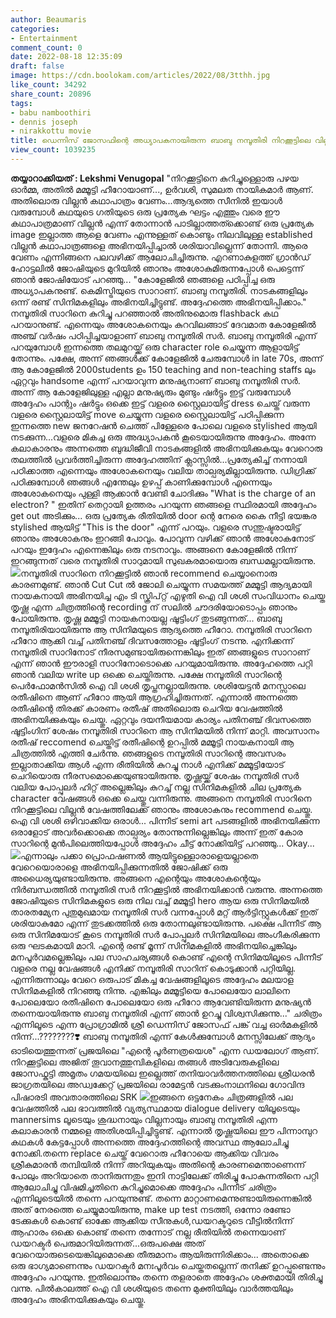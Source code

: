 ```yaml
---
author: Beaumaris
categories:
- Entertainment
comment_count: 0
date: 2022-08-18 12:35:09
draft: false
image: https://cdn.boolokam.com/articles/2022/08/3tthh.jpg
like_count: 34292
share_count: 20896
tags:
- babu namboothiri
- dennis joseph
- nirakkottu movie
title: ഡെന്നിസ് ജോസഫിന്റെ അധ്യാപകനായിരുന്ന ബാബു നമ്പൂതിരി നിറക്കൂട്ടിലെ വില്ലനായ കഥ
view_count: 1039235
---
```


**തയ്യാറാക്കിയത് : Lekshmi Venugopal** "നിറക്കൂട്ടിനെ കുറിച്ചുള്ളൊരു പഴയ ഓർമ്മ, അതിൽ മമ്മൂട്ടി ഹീറോയാണ്..., ഉർവശി, സുമലത നായികമാർ ആണ്. അതിലൊരു വില്ലൻ കഥാപാത്രം വേണം...ആദ്യത്തെ സീനിൽ ഇയാൾ വരുമ്പോൾ കഥയുടെ ഗതിയുടെ ഒരു പ്രത്യേക ഘട്ടം എത്തും വരെ ഈ കഥാപാത്രമാണ് വില്ലൻ എന്ന് തോന്നാൻ പാടില്ലാത്തത്ക്കൊണ്ട് ഒരു പ്രത്യേക image ഇല്ലാത്ത ആളെ വേണം എന്നുള്ളത് കൊണ്ടും നിലവിലുള്ള established വില്ലൻ കഥാപാത്രങ്ങളെ അഭിനയിപ്പിച്ചാൽ ശരിയാവില്ലെന്ന് തോന്നി. ആരെ വേണം എന്നിങ്ങനെ പലവഴിക്ക് ആലോചിച്ചിരുന്നു. എറണാകുളത്ത് ഗ്രാൻഡ് ഹോട്ടലിൽ ജോഷിയുടെ മുറിയിൽ ഞാനും അശോകുമിരുന്നപ്പോൾ പെട്ടെന്ന് ഞാൻ ജോഷിയോട് പറഞ്ഞു... "കോളേജിൽ ഞങ്ങളെ പഠിപ്പിച്ച ഒരു അധ്യാപകനുണ്ട്. കെമിസ്ട്രിയുടെ സാറാണ്. ബാബു നമ്പൂതിരി. നാടകങ്ങളിലും ഒന്ന് രണ്ട് സിനിമകളിലും അഭിനയിച്ചിട്ടുണ്ട്. അദ്ദേഹത്തെ അഭിനയിപ്പിക്കാം." നമ്പൂതിരി സാറിനെ കുറിച്ചു പറഞ്ഞാൽ അതിനുമൊരു flashback കഥ പറയാനുണ്ട്. എന്നെയും അശോകനെയും കുറവിലങ്ങാട് ദേവമാത കോളേജിൽ അഞ്ച് വർഷം പഠിപ്പിച്ചയാളാണ് ബാബു നമ്പൂതിരി സർ. ബാബു നമ്പൂതിരി എന്ന് പറയുമ്പോൾ ഇന്നത്തെ തലമുറയ്ക്ക് ഒരു character role ചെയ്യുന്ന ആളായിട്ട് തോന്നും. പക്ഷേ, അന്ന് ഞങ്ങൾക്ക് കോളേജിൽ ചേരുമ്പോൾ in late 70s, അന്ന് ആ കോളേജിൽ 2000students ഉം 150 teaching and non-teaching staffs ലും ഏറ്റവും handsome എന്ന് പറയാവുന്ന മനുഷ്യനാണ് ബാബു നമ്പൂതിരി സർ. അന്ന് ആ കോളേജിലുള്ള എല്ലാ മനുഷ്യരും മുണ്ടും ഷർട്ടും ഇട്ട് വരുമ്പോൾ അദ്ദേഹം പാന്റും ഷർട്ടും ഒക്കെ ഇട്ട് വളരെ സ്റ്റൈലായിട്ട് dress ചെയ്ത് വരുന്ന വളരെ സ്റ്റൈലായിട്ട് move ചെയ്യുന്ന വളരെ സ്റ്റൈലായിട്ട് പഠിപ്പിക്കുന്ന ഇന്നത്തെ new ജനറേഷൻ ചെത്ത് പിള്ളേരെ പോലെ വളരെ stylished ആയി നടക്കുന്ന...വളരെ മികച്ച ഒരു അദ്ധ്യാപകൻ കൂടെയായിരുന്നു അദ്ദേഹം. അന്നേ കലാകാരനും അന്നത്തെ ബുദ്ധിജീവി നാടകങ്ങളിൽ അഭിനയിക്കുകയും വേറൊരു തലത്തിൽ പ്രവർത്തിച്ചിരുന്ന അദ്ദേഹത്തിന് ക്ലാസ്സിൽ...പ്രത്യേകിച്ച് നന്നായി പഠിക്കാത്ത എന്നെയും അശോകനെയും വലിയ താല്പര്യമില്ലായിരുന്നു. ഡിഗ്രിക്ക് പഠിക്കുമ്പോൾ ഞങ്ങൾ എന്തേലും ഉഴപ്പ് കാണിക്കുമ്പോൾ എന്നെയും അശോകനെയും പുള്ളി ആക്കാൻ വേണ്ടി ചോദിക്കും "What is the charge of an electron? " ഇതിന് തെറ്റായി ഉത്തരം പറയുന്ന ഞങ്ങളെ സ്ഥിരമായി അദ്ദേഹം get out അടിക്കും... ഒരു പ്രത്യേക രീതിയിൽ door ന്റെ നേരെ കൈ നീട്ടി ഭയങ്കര stylished ആയിട്ട് "This is the door" എന്ന് പറയും. വളരെ സന്തുഷ്ടരായിട്ട് ഞാനും അശോകനും ഇറങ്ങി പോവും. പോവുന്ന വഴിക്ക് ഞാൻ അശോകനോട് പറയും ഇദ്ദേഹം എന്നെങ്കിലും ഒരു നടനാവും. അങ്ങനെ കോളേജിൽ നിന്ന് ഇറങ്ങുന്നത് വരെ നമ്പൂതിരി സാറുമായി സുഖകരമായൊരു ബന്ധമല്ലായിരുന്നു. ![](https://cdn.boolokam.com/articles/2022/08/3tthh.jpg)നമ്പൂതിരി സാറിനെ നിറക്കൂട്ടിൽ ഞാൻ recommend ചെയ്യാനൊരു കാരണമുണ്ട്. ഞാൻ Cut Cut ൽ ജോലി ചെയ്യുന്ന സമയത്ത് മമ്മൂട്ടി ആദ്യമായി നായകനായി അഭിനയിച്ച എം ടി സ്ക്രിപ്റ്റ് എഴുതി ഐ വി ശശി സംവിധാനം ചെയ്ത തൃഷ്ണ എന്ന ചിത്രത്തിന്റെ recording ന് സലിൽ ചൗദരിയോടൊപ്പം ഞാനും പോയിരുന്നു. തൃഷ്ണ മമ്മൂട്ടി നായകനായല്ല ഷൂട്ടിംഗ് തുടങ്ങുന്നത്... ബാബു നമ്പൂതിരിയായിരുന്നു ആ സിനിമയുടെ ആദ്യത്തെ ഹീറോ. നമ്പൂതിരി സാറിനെ ഹീറോ ആക്കി വച്ച് പതിനഞ്ച് ദിവസത്തോളം ഷൂട്ടിംഗ് നടന്നു. എനിക്കന്ന് നമ്പൂതിരി സാറിനോട് നീരസമുണ്ടായിരുന്നെങ്കിലും ഇത്‌ ഞങ്ങളുടെ സാറാണ് എന്ന് ഞാൻ ഈരാളി സാറിനോടൊക്കെ പറയുമായിരുന്നു. അദ്ദേഹത്തെ പറ്റി ഞാൻ വലിയ write up ഒക്കെ ചെയ്തിരുന്നു. പക്ഷേ നമ്പൂതിരി സാറിന്റെ പെർഫോമൻസിൽ ഐ വി ശശി തൃപ്തനല്ലായിരുന്നു. ശശിയേട്ടൻ മനസ്സാലെ രതീഷിനെ ആണ് ഹീറോ ആയി ആഗ്രഹിച്ചിരുന്നത്. എന്നാൽ അന്നത്തെ രതീഷിന്റെ തിരക്ക് കാരണം രതീഷ് അതിലൊരു ചെറിയ വേഷത്തിൽ അഭിനയിക്കുകയും ചെയ്തു. ഏറ്റവും ദയനീയമായ കാര്യം പതിനഞ്ച് ദിവസത്തെ ഷൂട്ടിംഗിന് ശേഷം നമ്പൂതിരി സാറിനെ ആ സിനിമയിൽ നിന്ന് മാറ്റി. അവസാനം രതീഷ് reccomend ചെയ്തിട്ട് രതീഷിന്റെ ഉറപ്പിൽ മമ്മൂട്ടി നായകനായി ആ ചിത്രത്തിൽ എത്തി ചേർന്നു. ഞങ്ങളുടെ നമ്പൂതിരി സാറിന്റെ അവസരം ഇല്ലാതാക്കിയ ആൾ എന്ന രീതിയിൽ കുറച്ചു നാൾ എനിക്ക് മമ്മൂട്ടിയോട് ചെറിയൊരു നീരസമൊക്കെയുണ്ടായിരുന്നു. തൃഷ്ണയ്ക്ക് ശേഷം നമ്പൂതിരി സർ വലിയ പോപ്പുലർ ഹിറ്റ് അല്ലെങ്കിലും കുറച്ച് നല്ല സിനിമകളിൽ ചില പ്രത്യേക character വേഷങ്ങൾ ഒക്കെ ചെയ്തു വന്നിരുന്നു. അങ്ങനെ നമ്പൂതിരി സാറിനെ നിറക്കൂട്ടിലെ വില്ലൻ വേഷത്തിലേക്ക് ഞാനും അശോകനും recommend ചെയ്തു. ഐ വി ശശി ഒഴിവാക്കിയ ഒരാൾ... പിന്നീട് semi art പടങ്ങളിൽ അഭിനയിക്കുന്ന ഒരാളോട് അവർക്കൊക്കെ താല്പര്യം തോന്നുന്നില്ലെങ്കിലും അന്ന് ഇത്‌ കോര സാറിന്റെ മുൻപിലെത്തിയപ്പോൾ അദ്ദേഹം ചീട്ട് നോക്കിയിട്ട് പറഞ്ഞു... Okay... ![](https://cdn.boolokam.com/articles/2022/08/ffffggg.jpg)എന്നാലും പക്കാ പ്രൊഫഷണൽ ആയിട്ടുള്ളൊരാളെയല്ലാതെ വേറെയൊരാളെ അഭിനയിപ്പിക്കുന്നതിൽ ജോഷിക്ക് ഒരു അധൈര്യയുണ്ടായിരുന്നു. അങ്ങനെ എന്റെയും അശോകന്റെയും നിർബന്ധത്തിൽ നമ്പൂതിരി സർ നിറക്കൂട്ടിൽ അഭിനയിക്കാൻ വരുന്നു. അന്നത്തെ ജോഷിയുടെ സിനിമകളുടെ ഒരു നില വച്ച് മമ്മൂട്ടി hero ആയ ഒരു സിനിമയിൽ താരതമ്യേന പുതുമുഖമായ നമ്പൂതിരി സർ വന്നപ്പോൾ മറ്റ് ആർട്ടിസ്റ്റുകൾക്ക് ഇത്‌ ശരിയാകുമോ എന്ന് തുടക്കത്തിൽ ഒരു തോന്നലുണ്ടായിരുന്നു. പക്ഷെ പിന്നീട് ആ ഒരു സിനിമയോട് കൂടെ നമ്പൂതിരി സർ പോപ്പുലർ സിനിമയിലെ അംഗീകരിക്കുന്ന ഒരു ഘടകമായി മാറി. എന്റെ രണ്ട് മൂന്ന് സിനിമകളിൽ അഭിനയിച്ചെങ്കിലും മനപൂർവമല്ലെങ്കിലും പല സാഹചര്യങ്ങൾ കൊണ്ട് എന്റെ സിനിമയിലൂടെ പിന്നീട് വളരെ നല്ല വേഷങ്ങൾ എനിക്ക് നമ്പൂതിരി സാറിന് കൊടുക്കാൻ പറ്റിയില്ല. എന്നിരുന്നാലും വേറെ ഒരുപാട് മികച്ച വേഷങ്ങളിലൂടെ അദ്ദേഹം മലയാള സിനിമകളിൽ നിറഞ്ഞു നിന്നു. എങ്കിലും മമ്മൂട്ടിയെ പോലെയോ ലാലിനെ പോലെയോ രതീഷിനെ പോലെയോ ഒരു ഹീറോ ആവേണ്ടിയിരുന്ന മനുഷ്യൻ തന്നെയായിരുന്നു ബാബു നമ്പൂതിരി എന്ന് ഞാൻ ഉറച്ചു വിശ്വസിക്കുന്നു..." ചരിത്രം എന്നിലൂടെ എന്ന പ്രോഗ്രാമിൽ ശ്രീ ഡെന്നിസ് ജോസഫ് പങ്ക് വച്ച ഓർമകളിൽ നിന്ന്...????????❣️ ബാബു നമ്പൂതിരി എന്ന് കേൾക്കുമ്പോൾ മനസ്സിലേക്ക് ആദ്യം ഓടിയെത്തുന്നത് പ്രജയിലെ "എന്റെ പൂർണത്രയെശ" എന്ന ഡയലോഗ് ആണ്. നിറക്കൂട്ടിലെ അജിത് തൂവാനത്തുമ്പികളിലെ തങ്ങൾ അടിവേരുകളിലെ ജോസഫ്കുട്ടി അമൃതം ഗമയയിലെ ഇല്ലെത്ത് തനിയാവർത്തനത്തിലെ ശ്രീധരൻ ജാഗ്രതയിലെ അഡ്വക്കേറ്റ് പ്രജയിലെ രാമേട്ടൻ വടക്കുംനാഥനിലെ ഗോവിന്ദ പിഷാരടി അവതാരത്തിലെ SRK ![](https://cdn.boolokam.com/articles/2022/08/rhrh-1.webp)ഇങ്ങനെ ഒട്ടനേകം ചിത്രങ്ങളിൽ പല വേഷത്തിൽ പല ഭാവത്തിൽ വ്യത്യസ്ഥമായ dialogue delivery യിലൂടെയും mannersims ലൂടെയും ശുദ്ധനായും വില്ലനായും ബാബു നമ്പൂതിരി എന്ന കലാകാരൻ നമ്മളെ അതിശയിപ്പിച്ചിട്ടുണ്ട്. എന്നാൽ തൃഷ്ണയിലെ ഈ പിന്നാമ്പുറ കഥകൾ കേട്ടപ്പോൾ അന്നത്തെ അദ്ദേഹത്തിന്റെ അവസ്ഥ ആലോചിച്ചു നോക്കി.തന്നെ replace ചെയ്ത് വേറൊരു ഹീറോയെ ആക്കിയ വിവരം ശ്രീകുമാരൻ തമ്പിയിൽ നിന്ന് അറിയുകയും അതിന്റെ കാരണമെന്താണെന്ന് പോലും അറിയാതെ താനിരുന്നതും ഇനി നാട്ടിലേക്ക് തിരിച്ചു പോകുന്നതിനെ പറ്റി ആലോചിച്ചു വിഷമിച്ചതിനെ കുറിച്ചുമൊക്കെ അദ്ദേഹം പിന്നീട് ചരിത്രം എന്നിലൂടെയിൽ തന്നെ പറയുന്നുണ്ട്. തന്നെ മാറ്റാണമെന്നുണ്ടായിരുന്നെങ്കിൽ അത് നേരത്തെ ചെയ്യുമായിരുന്നു, make up test നടത്തി, ഒന്നോ രണ്ടോ ടേക്കുകൾ കൊണ്ട് ഓക്കേ ആക്കിയ സീനുകൾ,ഡയറക്ടറുടെ വീട്ടിൽനിന്ന് ആഹാരം ഒക്കെ കൊണ്ട് തന്നെ തന്നോട് നല്ല രീതിയിൽ തന്നെയാണ് ഡയറക്ടർ പെരുമാറിയിരുന്നത്...ഒരുപക്ഷെ അത് വേറെയാരുടെയെങ്കിലുമൊക്കെ തീരുമാനം ആയിരുന്നിരിക്കാം... അതൊക്കെ ഒരു ഭാഗ്യമാണെന്നും ഡയറക്ടർ മനഃപൂർവം ചെയ്തതല്ലെന്ന് തനിക്ക് ഉറപ്പുണ്ടെന്നും അദ്ദേഹം പറയുന്നു. ഇതിലൊന്നും തന്നെ തളരാതെ അദ്ദേഹം ശക്തമായി തിരിച്ചു വന്നു. പിൽകാലത്ത് ഐ വി ശശിയുടെ തന്നെ മുക്തിയിലും വാർത്തയിലും അദ്ദേഹം അഭിനയിക്കുകയും ചെയ്തു.